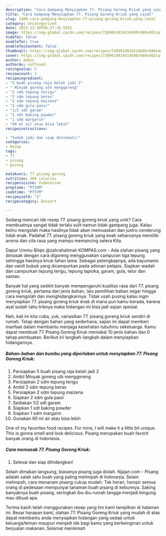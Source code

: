 ```yaml
---
description: "Cara Gampang Menyiapkan 77. Pisang Goreng Kriuk yang Lezat"
title: "Cara Gampang Menyiapkan 77. Pisang Goreng Kriuk yang Lezat"
slug: 1400-cara-gampang-menyiapkan-77-pisang-goreng-kriuk-yang-lezat
category: Uncategorized
date: 2022-12-30T08:37:34.935Z
image: https://img-global.cpcdn.com/recipes/7269614914514b99/680x482cq70/77-pisang-goreng-kriuk-foto-resep-utama.jpg
hideToc: false
enableToc: true
enableTocContent: false
thumbnail: https://img-global.cpcdn.com/recipes/7269614914514b99/680x482cq70/77-pisang-goreng-kriuk-foto-resep-utama.jpg
cover: https://img-global.cpcdn.com/recipes/7269614914514b99/680x482cq70/77-pisang-goreng-kriuk-foto-resep-utama.jpg
author: Admin
authorAv: notfound
ratingvalue: 5
reviewcount: 3
recipeingredient:
- "5 buah pisang raja belah jadi 2"
- " Minyak goreng utk menggoreng"
- "2 sdm tepung terigu"
- "2 sdm tepung beras"
- "2 sdm tepung maizena"
- "2 sdm gula pasir"
- "1/2 sdt garam"
- "1 sdt baking powder"
- "1 sdm margarin"
- "60 ml air atau bisa lebih"
recipeinstructions:

- "Sudah jadi dan siap dinikmati!"
categories:
- Resep
tags:
- 77
- pisang
- goreng

katakunci: 77 pisang goreng 
nutrition: 204 calories
recipecuisine: Indonesian
preptime: "PT34M"
cooktime: "PT37M"
recipeyield: "2"
recipecategory: Dessert

---
```





Sedang mencari ide resep 77. pisang goreng kriuk yang unik? Cara membuatnya sangat tidak terlalu sulit namun tidak gampang juga. Kalau keliru mengolah maka hasilnya tidak akan memuaskan dan justru cenderung tidak enak. Padahal 77. pisang goreng kriuk yang enak seharusnya memiliki aroma dan cita rasa yang mampu memancing selera Kita.





Dapur Ummu Bilqis @zahrahalimah KOMPAS.com - Ada olahan pisang yang dimasak dengan cara digoreng menggunakan campuran tiga tepung sehingga hasilnya kriuk tahan lama. Sebagai pelengkapnya, ada kayumanis dan vanili bubuk yang dicampurkan pada adonan pelapis. Siapkan wadah dan campurkan tepung terigu, tepung tapioka, garam, gula, telur dan santan.

Banyak hal yang sedikit banyak mempengaruhi kualitas rasa dari 77. pisang goreng kriuk, pertama dari jenis bahan, lalu pemilihan bahan segar hingga cara mengolah dan menghidangkannya. Tidak usah pusing kalau ingin menyiapkan 77. pisang goreng kriuk enak di mana pun kamu berada, karena asal sudah tahu triknya maka hidangan ini bisa jadi sajian spesial.






Nah, kali ini kita coba, yuk, variasikan 77. pisang goreng kriuk sendiri di rumah. Tetap dengan bahan yang sederhana, sajian ini dapat memberi manfaat dalam membantu menjaga kesehatan tubuhmu sekeluarga. Kamu dapat membuat 77. Pisang Goreng Kriuk memakai 10 jenis bahan dan 0 tahap pembuatan. Berikut ini langkah-langkah dalam menyiapkan hidangannya.

<!--inarticleads1-->

##### Bahan-bahan dan bumbu yang diperlukan untuk menyiapkan 77. Pisang Goreng Kriuk:

1. Persiapkan 5 buah pisang raja belah jadi 2
1. Ambil  Minyak goreng utk menggoreng
1. Persiapkan 2 sdm tepung terigu
1. Ambil 2 sdm tepung beras
1. Persiapkan 2 sdm tepung maizena
1. Siapkan 2 sdm gula pasir
1. Sediakan 1/2 sdt garam
1. Siapkan 1 sdt baking powder
1. Siapkan 1 sdm margarin
1. Gunakan 60 ml air atau bisa lebih


One of my favorites food recipes. For mine, I will make it a little bit unique. This is gonna smell and look delicious. Pisang merupakan buah favorit banyak orang di Indonesia. 

<!--inarticleads2-->

##### Cara memasak 77. Pisang Goreng Kriuk:


1. Selesai dan siap dihidangkan!

Selain dimakan langsung, biasanya pisang juga diolah. Njajan.com - Pisang adalah salah satu buah yang paling melimpah di Indonesia. Selain melimpah, cara menanam pisang cukup mudah. Tak heran, hampir semua orang di pedesaan mempunyai tanaman buah pisang di kebunnya. Saking banyaknya buah pisang, seringkali ibu-ibu rumah tangga menjadi bingung mau dibuat apa. 

Terima kasih telah menggunakan resep yang tim kami tampilkan di halaman ini. Besar harapan kami, olahan 77. Pisang Goreng Kriuk yang mudah di atas dapat membantu anda menyiapkan hidangan yang sedap untuk keluarga/teman maupun menjadi ide bagi kamu yang berkeinginan untuk berjualan makanan. Selamat menikmati
